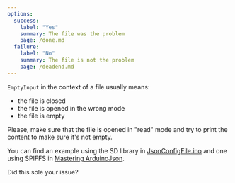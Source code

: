 ```yaml
---
options:
  success:
    label: "Yes"
    summary: The file was the problem
    page: /done.md
  failure:
    label: "No"
    summary: The file is not the problem
    page: /deadend.md
---
```


`EmptyInput` in the context of a file usually means:

* the file is closed
* the file is opened in the wrong mode
* the file is empty

Please, make sure that the file is opened in "read" mode and try to print the content to make sure it's not empty.

You can find an example using the SD library in [JsonConfigFile.ino](/v6/example/config/) and one using SPIFFS in [Mastering ArduinoJson](/book/).

Did this sole your issue?
